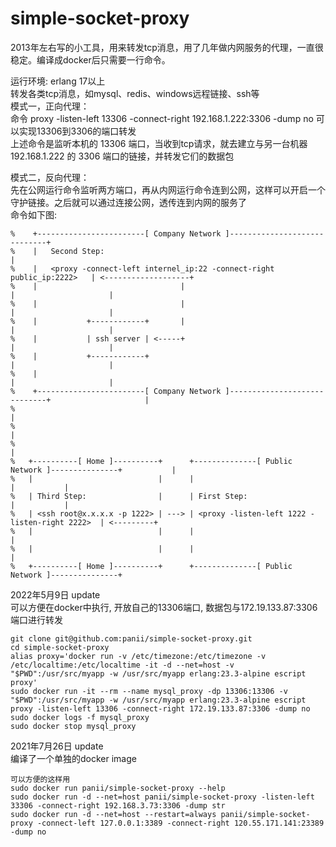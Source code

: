 # simple-socket-proxy

2013年左右写的小工具，用来转发tcp消息，用了几年做内网服务的代理，一直很稳定。编译成docker后只需要一行命令。  
  
运行环境: erlang 17以上  
转发各类tcp消息，如mysql、redis、windows远程链接、ssh等  
模式一，正向代理：  
命令 proxy -listen-left 13306 -connect-right 192.168.1.222:3306 -dump no 可以实现13306到3306的端口转发  
上述命令是监听本机的 13306 端口，当收到tcp请求，就去建立与另一台机器 192.168.1.222 的 3306 端口的链接，并转发它们的数据包  
  
模式二，反向代理：  
先在公网运行命令监听两方端口，再从内网运行命令连到公网，这样可以开启一个守护链接。之后就可以通过连接公网，透传连到内网的服务了  
命令如下图:
```
%    +------------------------[ Company Network ]-----------------------------+  
%    |   Second Step:                                                         |  
%    |   <proxy -connect-left internel_ip:22 -connect-right public_ip:2222>   | <-------------------+  
%    |                                |                                       |                     |  
%    |                                |                                       |                     |  
%    |           +------------+       |                                       |                     |  
%    |           | ssh server | <-----+                                       |                     |  
%    |           +------------+                                               |                     |  
%    |                                                                        |                     |  
%    +------------------------[ Company Network ]-----------------------------+                     |  
%                                                                                                   |  
%                                                                                                   |  
%                                                                                                   |  
%   +----------[ Home ]----------+      +--------------[ Public Network ]---------------+           |  
%   |                            |      |                                               |           |  
%   | Third Step:                |      | First Step:                                   |           |  
%   | <ssh root@x.x.x.x -p 1222> | ---> | <proxy -listen-left 1222 -listen-right 2222>  | <---------+  
%   |                            |      |                                               |  
%   |                            |      |                                               |  
%   +----------[ Home ]----------+      +--------------[ Public Network ]---------------+  
```

2022年5月9日 update  
可以方便在docker中执行, 开放自己的13306端口, 数据包与172.19.133.87:3306端口进行转发
```
git clone git@github.com:panii/simple-socket-proxy.git
cd simple-socket-proxy
alias proxy='docker run -v /etc/timezone:/etc/timezone -v /etc/localtime:/etc/localtime -it -d --net=host -v "$PWD":/usr/src/myapp -w /usr/src/myapp erlang:23.3-alpine escript proxy'
sudo docker run -it --rm --name mysql_proxy -dp 13306:13306 -v "$PWD":/usr/src/myapp -w /usr/src/myapp erlang:23.3-alpine escript proxy -listen-left 13306 -connect-right 172.19.133.87:3306 -dump no
sudo docker logs -f mysql_proxy
sudo docker stop mysql_proxy
```

2021年7月26日 update  
编译了一个单独的docker image  
```
可以方便的这样用
sudo docker run panii/simple-socket-proxy --help
sudo docker run -d --net=host panii/simple-socket-proxy -listen-left 33306 -connect-right 192.168.3.73:3306 -dump str
sudo docker run -d --net=host --restart=always panii/simple-socket-proxy -connect-left 127.0.0.1:3389 -connect-right 120.55.171.141:23389 -dump no
```
